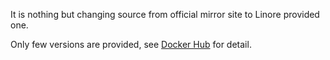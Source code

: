 It is nothing but changing source from official mirror site to Linore provided one.

Only few versions are provided, see [Docker Hub](https://hub.docker.com/r/ronmi/linode/tags/) for detail.
